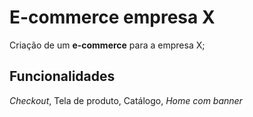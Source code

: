 # E-commerce empresa X

Criação de um __e-commerce__ para a empresa X;

## Funcionalidades

*Checkout*, Tela de produto, Catálogo, _*Home com banner*_
